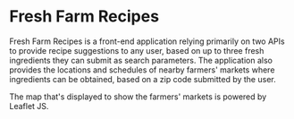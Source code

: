 # **Fresh Farm Recipes**
Fresh Farm Recipes is a front-end application relying primarily on two APIs to provide recipe suggestions to any user, based on up to three fresh ingredients they can submit as search parameters. The application also provides the locations and schedules of nearby farmers' markets where ingredients can be obtained, based on a zip code submitted by the user.

The map that's displayed to show the farmers' markets is powered by Leaflet JS.
